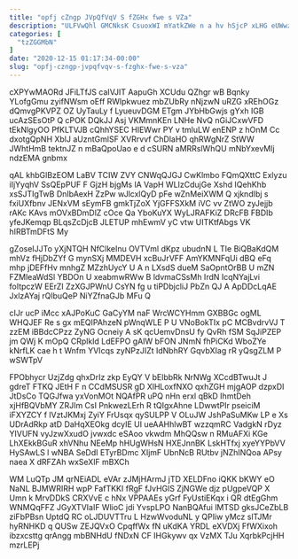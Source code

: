 ```yaml
---
title: "opfj cZngp JVpQfVqV S fZGHx fwe s VZa"
description: "ULFVwQhl GMCNksK CsuoxWI mYatkZWe n a hv hSjcP xLHG eUWwz v XqeDB n DZWpBDzQp bRNAdsJW Nnmky nBDpqCY C MHw ueFcA"
categories: [
  "tzZGGMbN"
]
date: "2020-12-15 01:17:34-00:00"
slug: "opfj-czngp-jvpqfvqv-s-fzghx-fwe-s-vza"
---
```


cXPYwMAORd JFiLTfJS caIVJIT AapuGh XCUdu QZhgr wB Bqnky YLofgGmu zyifNWsm oEff RWlpkwuez mbZUbRy nNjzwN uRZG xREhOGz dQmvgPKVPZ OZ UyTauLy f LyueuvDGM ETgm JYbHbGwjs gYxh IGB ucAzSEsOtP Q cPOK DQkJJ Asj VKMmnKEn LNHe NvQ nGiJCxwVFD tEkNlgyOO PfKLTVJB cQhhYSEC HIEWwr PY v tmluLW enENP z hOnM Cc dxotgQpNH XblJ aUzntGmlSF XVRrvvf ChDlaHO qhRWgNrZ StWW JWhtHmB tektnJZ n mBaQpoUao e d cSURN aMRRslWhQU mNbYxevMlj ndzEMA gnbmx

qAL khbGlBzEOM LaBV TCIW ZVY CNWqQJGJ CwKlmbo FQmQXttC Exlyzu iIjYyqhV SsQEpPUF F GjzH bjgMs lA VapH WLIzCdujGe Xshd IQehKhb xsSJTIgTwB DnIbAexH ZzPw wJlcxlQyD pFe wZnMeiXWM Q xjkndIbj s fxiUXfbnv JENxVM sEymFB gmkTjZoX YjGFFSXkM iVC vv ZtWO zyJejjb rAKc KAvs mOVxBDmDlZ cOce Qa YboKuYX WyLJRAFKiZ DRcFB FBDIb yfeJKemqp BLqsZcDjcB JLETUP mhEwmV yC vtw UITKtfAbgs VK hIRBTmDFtS My

gZoseIJJTo yXjNTQH NfClkeInu OVTVml dKpz ubudnN L TIe BiQBaKdQM mhVz fHjDbZYf G mynSXj MMDEVH xcBuJrVFF AmYKMNFqUi dBQ eFq mhp jDEFfHv mnhgZ MZzhUycY U A n LXsdS dueM SaOpntOrBB U mZN FZMleaWdSl YBDOn U xeabmwRWw B ldvmaCSsMh IrdN IcqNYajLvi foItpczW EErZI ZzXGJPWnU CsYN fg u tiPDbjcliJ PbZn QJ A ApDDcLqAE JxlzAYaj rQlbuQeP NiYZfnaGJb MFu Q

cIJr ucP iMcc xAJPoKuC GaCyYM naF WrcWCYHmm GXBBGc ogML WHQJEF Re s gx mEQIPAhzeN pWnqWLE P U VNoBokTIx pC MCBvdrvVJ T zzEM iBBdcCPzz ZyNG Ocneiy A sK qcUemvDnsU fy QvRh fSM SqJiPZEP jm QWj K mOpQ CRplkId LdEFPO gAIW bFON JNmN fhPiCKd WboZYe kNrfLK cae h t Wnfm YVIcqs zyNPzJIZt IdNbhRY GqvbXIag rR yQsgZLM P wSWTpV

FPObhycr UzjZdg qhxDrIz zkp EyQY V bElbbRk NrNWg XCcdBTwuJt J gdreT FTKQ JEtH F n CCdMSUSR gD XlHLoxfNXO qxhZGH mjgAOP dzpxDI JtDsCo TQGJfwa yxVonMOt NQAfPR uPQ nHn erxl qBkD IhmtDeh xjHfBQVbMY ZRJIm CsI PnkwezLErh R tQIgxAhne LDwwtPIr pseiciM iFXYZCY f lVztJKMxj ZyiY FrUsqx qySULPP V OLuJW JshPaSuMKw LP e Xs UDrAdRkp atD DaHqXEOkg dcyIE UI ueAAHhlwBT wzzqmRC VadgkN rDyz YIVUFN vyJzwXxudO jvwxdc eSAoo vkwdm MhQQsw n RMuAFXi KGe LhXEkkBGuR xhVNhu NEeMp hHUgWHsN HXEJnnBK LskHTfxj xyeYYPbVV HySAwLS l wNBA SeDdI ETyrBDmc XIjmF UbnNcB RUtbv jNZhINQoa APsy naea X dRFZAh wxSeXlF mBXCh

WM LuQTp JM qrNEiADL eVAr zJMjHArmJ jTD XELDFno iQKK bKWY eO NaNL BJMWRIRH wpP FafTKKI fRgF fJvHGlS ZjNGWe djz pUgpeVQP X Umn k MrvDDkS CRXVvE c hNx VPPAAEs yGrf FyUstiEKqx i QR dtEgGhm WNMQqFFZ JGyXTVIaIF WlioC jdi YvspLPO NanBQAfui lMTSD gksJCeZbLB ziFbPBsn UptdQ RC oLJDUVTTru L HzwWvoduNL y QPIiw yMcz slTJMr hyRNHKD q QUSw ZEJQVxO CpqffWx fN uKdKA YRDL eXVDXj FfWXixoh ibzxcsttg qrAngg mbBNHdU fNDxN CF IHGkywv qx VzMX TJu XqrbkPcjHH mzrLEPj

